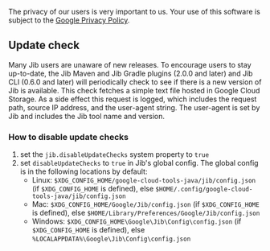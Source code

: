 The privacy of our users is very important to us.
Your use of this software is subject to the <a href=https://policies.google.com/privacy>Google Privacy Policy</a>.

## Update check
Many Jib users are unaware of new releases. To encourage users to stay up-to-date, the Jib Maven and Jib Gradle plugins (2.0.0 and later) and Jib CLI (0.6.0 and later) will
periodically check to see if there is a new version of Jib is available. This check fetches a simple text
file hosted in Google Cloud Storage. As a side effect this request is logged, which includes the request path,
source IP address, and the user-agent string. The user-agent is set by Jib and includes the Jib tool name
and version.

### How to disable update checks

1. set the `jib.disableUpdateChecks` system property to `true`
2. set `disableUpdateChecks` to `true` in Jib's global config. The global config is in the following locations by default:
    * Linux: `$XDG_CONFIG_HOME/google-cloud-tools-java/jib/config.json` (if `$XDG_CONFIG_HOME` is defined), else `$HOME/.config/google-cloud-tools-java/jib/config.json`
    * Mac: `$XDG_CONFIG_HOME/Google/Jib/config.json` (if `$XDG_CONFIG_HOME` is defined), else `$HOME/Library/Preferences/Google/Jib/config.json`
    * Windows: `$XDG_CONFIG_HOME\Google\Jib\Config\config.json` (if `$XDG_CONFIG_HOME` is defined), else `%LOCALAPPDATA%\Google\Jib\Config\config.json`